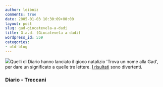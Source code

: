 ```yaml
---
author: leibniz
comments: true
date: 2005-01-03 10:30:09+00:00
layout: post
slug: gad-giocatevela-a-dadi
title: G.a.d. (Giocatevela a dadi)
wordpress_id: 559
categories:
- old-blog
---
```


![](http://www.treccani.it/iteronline/interventi/zoom/images/esami/lerner.jpg)Quelli di Diario hanno lanciato il gioco natalizio 'Trova un nome alla Gad', per dare un significato a quelle tre lettere. [I risultati](http://www.diario.it/index.php?page=wl04122300) sono divertenti.




### Diario - Treccani






